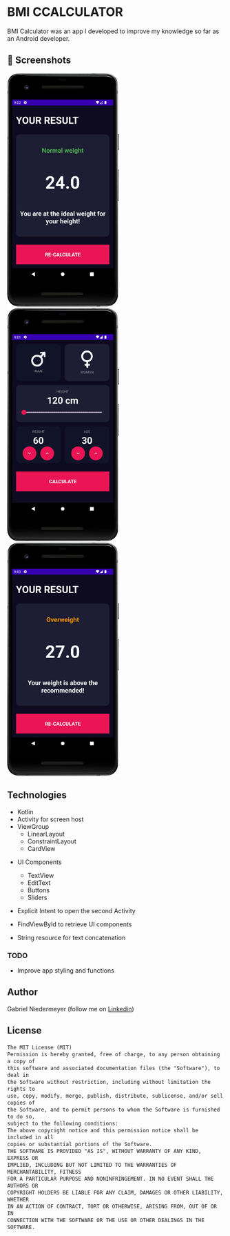 # BMI CCALCULATOR

BMI Calculator was an app I developed to improve my knowledge so far as an Android developer.


## :camera_flash: Screenshots
<!-- You can add more screenshots here if you like -->
<img src="/result/image_02.png" width="260">&emsp;<img src="/result/image_01.png" width="260">&emsp;<img src="/result/image_03.png" width="260">

## Technologies
* Kotlin
* Activity for screen host
* ViewGroup
    * LinearLayout
    * ConstraintLayout
    * CardView
      
- UI Components  
    - TextView
    - EditText
    - Buttons
    - Sliders
      
- Explicit Intent to open the second Activity
- FindViewById to retrieve UI components
- String resource for text concatenation


### TODO
- Improve app styling and functions

## Author
Gabriel Niedermeyer (follow me on [Linkedin](https://www.linkedin.com/in/gabriel-niedermeyer/))

## License
```
The MIT License (MIT)
Permission is hereby granted, free of charge, to any person obtaining a copy of
this software and associated documentation files (the "Software"), to deal in
the Software without restriction, including without limitation the rights to
use, copy, modify, merge, publish, distribute, sublicense, and/or sell copies of
the Software, and to permit persons to whom the Software is furnished to do so,
subject to the following conditions:
The above copyright notice and this permission notice shall be included in all
copies or substantial portions of the Software.
THE SOFTWARE IS PROVIDED "AS IS", WITHOUT WARRANTY OF ANY KIND, EXPRESS OR
IMPLIED, INCLUDING BUT NOT LIMITED TO THE WARRANTIES OF MERCHANTABILITY, FITNESS
FOR A PARTICULAR PURPOSE AND NONINFRINGEMENT. IN NO EVENT SHALL THE AUTHORS OR
COPYRIGHT HOLDERS BE LIABLE FOR ANY CLAIM, DAMAGES OR OTHER LIABILITY, WHETHER
IN AN ACTION OF CONTRACT, TORT OR OTHERWISE, ARISING FROM, OUT OF OR IN
CONNECTION WITH THE SOFTWARE OR THE USE OR OTHER DEALINGS IN THE SOFTWARE.
```
